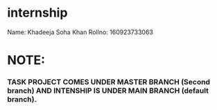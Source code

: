 # internship
Name: Khadeeja Soha Khan
Rollno: 160923733063
# NOTE:
### TASK PROJECT COMES UNDER MASTER BRANCH (Second branch) AND INTENSHIP IS UNDER MAIN BRANCH (default branch).
